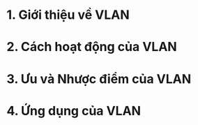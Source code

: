 # 1. Giới thiệu về VLAN
# 2. Cách hoạt động của VLAN
# 3. Ưu và Nhược điểm của VLAN
# 4. Ứng dụng của VLAN
